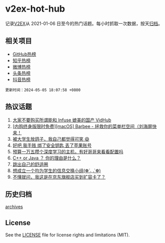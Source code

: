 # v2ex-hot-hub

 记录[V2EX](https://www.v2ex.com/)从 2021-01-06 日至今的热门话题。每小时抓取一次数据，按天[归档](archives)。
 
 ## 相关项目

- [GitHub热榜](https://github.com/lonnyzhang423/github-hot-hub)
- [知乎热榜](https://github.com/lonnyzhang423/zhihu-hot-hub)
- [微博热榜](https://github.com/lonnyzhang423/weibo-hot-hub)
- [头条热榜](https://github.com/lonnyzhang423/toutiao-hot-hub)
- [抖音热榜](https://github.com/lonnyzhang423/douyin-hot-hub)


 `更新时间：2024-05-05 18:07:58 +0800`

## 热议话题

1. [大家不要购买所谓能和 Infuse 媲美的国产 VidHub](https://www.v2ex.com/t/1037783)
1. [[内购终身版限时免费][macOS] Barbee - 拯救你的菜单栏空间（刘海屏快来！](https://www.v2ex.com/t/1037737)
1. [被大学生放鸽子，我自己都觉得可笑 😄](https://www.v2ex.com/t/1037696)
1. [好吧 我手贱 绑了安全钥匙 丢了苹果账号](https://www.v2ex.com/t/1037786)
1. [预算一万五攒个深度学习的主机，有好哥哥来看看配置吗](https://www.v2ex.com/t/1037774)
1. [C++ or Java ？ 你的理由是什么？](https://www.v2ex.com/t/1037700)
1. [跳出自己的舒适圈](https://www.v2ex.com/t/1037771)
1. [想成立一个均为学生的信息交换小组(❁´◡`❁)](https://www.v2ex.com/t/1037741)
1. [不懂就问，我这是在京东旗舰店买到扩容卡了？](https://www.v2ex.com/t/1037744)

## 历史归档

[archives](archives)

## License

See the [LICENSE](LICENSE) file for license rights and limitations (MIT).

